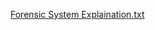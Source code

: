 
[Forensic System Explaination.txt](https://github.com/user-attachments/files/18115308/Forensic.System.Explaination.txt)

